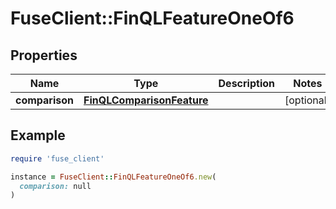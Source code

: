 # FuseClient::FinQLFeatureOneOf6

## Properties

| Name | Type | Description | Notes |
| ---- | ---- | ----------- | ----- |
| **comparison** | [**FinQLComparisonFeature**](FinQLComparisonFeature.md) |  | [optional] |

## Example

```ruby
require 'fuse_client'

instance = FuseClient::FinQLFeatureOneOf6.new(
  comparison: null
)
```

